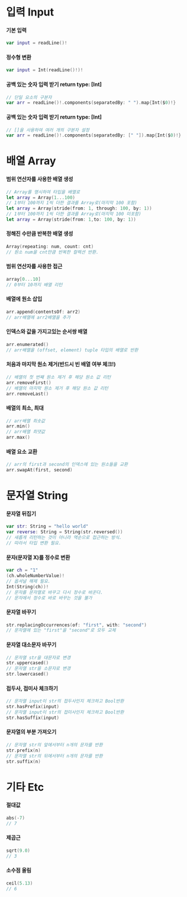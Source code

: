 입력 Input
==========

#### 기본 입력
```swift
var input = readLine()!
```
#### 정수형 변환
```swift
var input = Int(readLine()!)!
```
#### 공백 있는 숫자 입력 받기 return type: [Int]
```swift
// 단일 요소의 구분자
var arr = readLine()!.components(separatedBy: " ").map{Int($0)!} 
```
#### 공백 있는 숫자 입력 받기 return type: [Int]
```swift
// []을 사용하여 여러 개의 구분자 설정
var arr = readLine()!.components(separatedBy: [" "]).map{Int($0)!} 
```

배열 Array
==========

#### 범위 연산자를 사용한 배열 생성
```swift
// Array를 명시하여 타입을 배열로
let array = Array(1...100)
// 1부터 100까지 1씩 더한 결과를 Array로(마지막 100 포함)
let array = Array(stride(from: 1, through: 100, by: 1))
// 1부터 100까지 1씩 더한 결과를 Array로(마지막 100 미포함)
let array = Array(stride(from: 1,to: 100, by: 1))
```
#### 정해진 수만큼 반복한 배열 생성 
```swift
Array(repeating: num, count: cnt)
// 원소 num을 cnt만큼 반복한 컬렉션 반환.
```
#### 범위 연산자를 사용한 접근
```swift
array[0...10]
// 0부터 10까지 배열 리턴
```
#### 배열에 원소 삽입 
```swift
arr.append(contentsOf: arr2)
// arr배열에 arr2배열을 추가
```
#### 인덱스와 값을 가지고있는 순서쌍 배열
```swift
arr.enumerated()
// arr배열을 (offset, element) tuple 타입의 배열로 반환
```
#### 처음과 마지막 원소 제거(반드시 빈 배열 여부 체크!)
```swift
// 배열의 첫 번째 원소 제거 후 해당 원소 값 리턴
arr.removeFirst()
// 배열의 마지막 원소 제거 후 해당 원소 값 리턴
arr.removeLast()
```
#### 배열의 최소, 최대 
```swift
// arr배열 최솟값
arr.min()
// arr배열 최댓값
arr.max()
```
#### 배열 요소 교환 
```swift
// arr의 first과 second의 인덱스에 있는 원소들을 교환
arr.swapAt(first, second)
```

문자열 String
==============

#### 문자열 뒤집기
```swift
var str: String = "hello world"
var reverse: String = String(str.reversed())
// 새롭게 리턴하는 것이 아니라 역순으로 접근하는 방식.
// 따라서 타입 변환 필요.
```
#### 문자(문자열 X)를 정수로 변환
```swift
var ch = "1"
(ch.wholeNumberValue)!
// 옵셔널 해제 필요.
Int(String(ch))!
// 문자를 문자열로 바꾸고 다시 정수로 바꾼다.
// 문자에서 정수로 바로 바꾸는 것을 불가 
```
#### 문자열 바꾸기
```swift
str.replacingOccurrences(of: "first", with: "second")
// 문자열에 있는 "first"을 "second"로 모두 교체 
```
#### 문자열 대소문자 바꾸기
```swift
// 문자열 str을 대문자로 변경
str.uppercased()
// 문자열 str을 소문자로 변경
str.lowercased()
```
#### 접두사, 접미사 체크하기
```swift
// 문자열 input이 str의 접두사인지 체크하고 Bool반환 
str.hasPrefix(input)
// 문자열 input이 str의 접미사인지 체크하고 Bool반환 
str.hasSuffix(input)
```
#### 문자열의 부분 가져오기
```swift
// 문자열 str의 앞에서부터 n개의 문자를 반환 
str.prefix(n)
// 문자열 str의 뒤에서부터 n개의 문자를 반환 
str.suffix(n)
```


기타 Etc
========

#### 절대값
```swift
abs(-7)
// 7 
```

#### 제곱근
```swift
sqrt(9.0)
// 3
```

#### 소수점 올림
```swift
ceil(5.13)
// 6
```